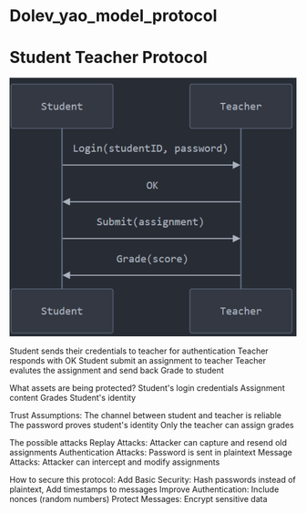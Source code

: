 # Dolev_yao_model_protocol

# Student Teacher Protocol

![alt text](image-1.png)

Student sends their credentials to teacher for authentication
Teacher responds with OK
Student submit an assignment to teacher
Teacher evalutes the assignment and send back Grade to student



What assets are being protected?
    Student's login credentials
    Assignment content
    Grades
    Student's identity

Trust Assumptions:
    The channel between student and teacher is reliable
    The password proves student's identity
    Only the teacher can assign grades


The possible attacks
Replay Attacks: Attacker can capture and resend old assignments
Authentication Attacks: Password is sent in plaintext
Message Attacks: Attacker can intercept and modify assignments


How to secure this protocol:
Add Basic Security: Hash passwords instead of plaintext, Add timestamps to messages
Improve Authentication: Include nonces (random numbers)
Protect Messages: Encrypt sensitive data


